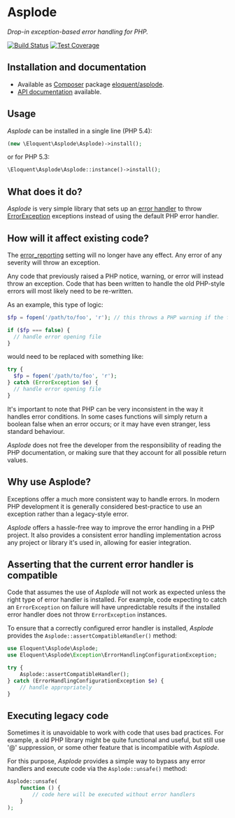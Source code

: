 # Asplode

*Drop-in exception-based error handling for PHP.*

[![Build Status]][Latest build]
[![Test Coverage]][Test coverage report]

## Installation and documentation

* Available as [Composer] package [eloquent/asplode].
* [API documentation] available.

## Usage

*Asplode* can be installed in a single line (PHP 5.4):

```php
(new \Eloquent\Asplode\Asplode)->install();
```

or for PHP 5.3:

```php
\Eloquent\Asplode\Asplode::instance()->install();
```

## What does it do?

*Asplode* is very simple library that sets up an [error handler] to throw
[ErrorException] exceptions instead of using the default PHP error handler.

## How will it affect existing code?

The [error_reporting] setting will no longer have any effect. Any error of any
severity will throw an exception.

Any code that previously raised a PHP notice, warning, or error will instead
throw an exception. Code that has been written to handle the old PHP-style
errors will most likely need to be re-written.

As an example, this type of logic:

```php
$fp = fopen('/path/to/foo', 'r'); // this throws a PHP warning if the file is not found

if ($fp === false) {
  // handle error opening file
}
```

would need to be replaced with something like:

```php
try {
  $fp = fopen('/path/to/foo', 'r');
} catch (ErrorException $e) {
  // handle error opening file
}
```

It's important to note that PHP can be very inconsistent in the way it handles
error conditions. In some cases functions will simply return a boolean false
when an error occurs; or it may have even stranger, less standard behaviour.

*Asplode* does not free the developer from the responsibility of reading the PHP
documentation, or making sure that they account for all possible return values.

## Why use Asplode?

Exceptions offer a much more consistent way to handle errors. In modern PHP
development it is generally considered best-practice to use an exception rather
than a legacy-style error.

*Asplode* offers a hassle-free way to improve the error handling in a PHP
project. It also provides a consistent error handling implementation across
any project or library it's used in, allowing for easier integration.

## Asserting that the current error handler is compatible

Code that assumes the use of *Asplode* will not work as expected unless the
right type of error handler is installed. For example, code expecting to catch
an `ErrorException` on failure will have unpredictable results if the installed
error handler does not throw `ErrorException` instances.

To ensure that a correctly configured error handler is installed, *Asplode*
provides the `Asplode::assertCompatibleHandler()` method:

```php
use Eloquent\Asplode\Asplode;
use Eloquent\Asplode\Exception\ErrorHandlingConfigurationException;

try {
    Asplode::assertCompatibleHandler();
} catch (ErrorHandlingConfigurationException $e) {
    // handle appropriately
}
```

## Executing legacy code

Sometimes it is unavoidable to work with code that uses bad practices. For
example, a old PHP library might be quite functional and useful, but still use
'@' suppression, or some other feature that is incompatible with *Asplode*.

For this purpose, *Asplode* provides a simple way to bypass any error handlers
and execute code via the `Asplode::unsafe()` method:

```php
Asplode::unsafe(
    function () {
        // code here will be executed without error handlers
    }
);
```

<!-- References -->

[API documentation]: http://lqnt.co/asplode/artifacts/documentation/api/
[Build Status]: https://raw.github.com/eloquent/asplode/gh-pages/artifacts/images/icecave/regular/build-status.png
[Composer]: http://getcomposer.org/
[eloquent/asplode]: https://packagist.org/packages/eloquent/asplode
[error handler]: http://php.net/set_error_handler
[error_reporting]: http://php.net/error_reporting
[ErrorException]: http://php.net/ErrorException
[Latest build]: http://travis-ci.org/eloquent/asplode
[Test coverage report]: http://lqnt.co/asplode/artifacts/tests/coverage/
[Test Coverage]: https://raw.github.com/eloquent/asplode/gh-pages/artifacts/images/icecave/regular/coverage.png
